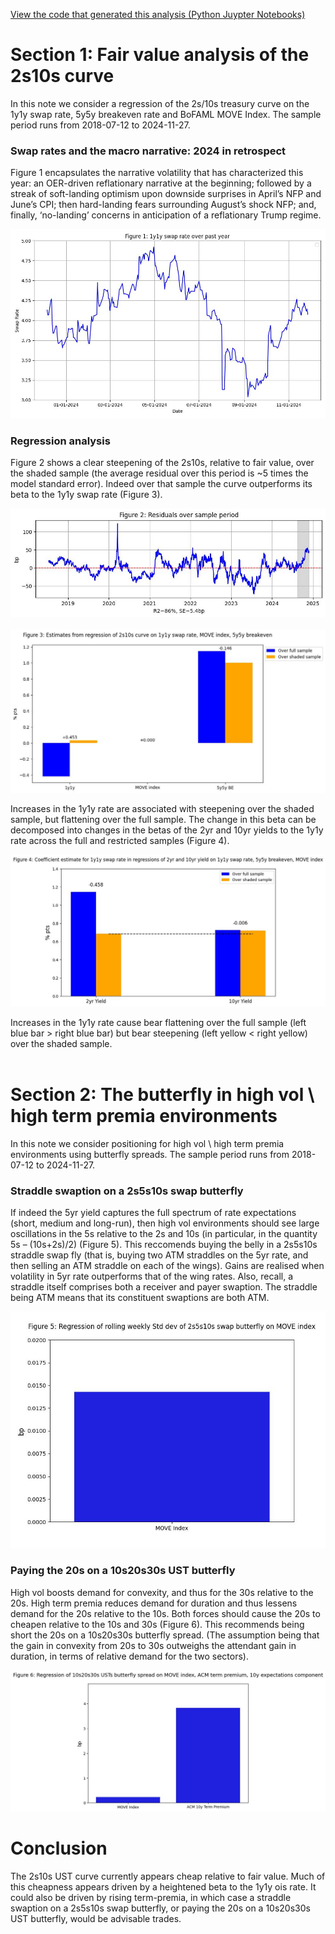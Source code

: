 [View the code that generated this analysis (Python Juypter Notebooks)](https://github.com/ALILODHI-cloud/UVAmacro.github.io/blob/main/post_1/analysis.ipynb)


# Section 1: Fair value analysis of the 2s10s curve 

In this note we consider a regression of the 2s/10s treasury curve on the 1y1y swap rate, 5y5y breakeven rate and BoFAML MOVE Index. The sample period runs from 2018-07-12 to 2024-11-27. 

### Swap rates and the macro narrative: 2024 in retrospect


Figure 1 encapsulates the narrative volatility that has characterized this year: an OER-driven reflationary narrative at the beginning; followed by a streak of soft-landing optimism upon downside surprises in April’s NFP and June’s CPI; then hard-landing fears surrounding August’s shock NFP; and, finally, ‘no-landing’ concerns in anticipation of a reflationary Trump regime.  

![Alt_text](figures/figure1.jpg)

### Regression analysis

Figure 2 shows a clear steepening of the 2s10s, relative to fair value, over the shaded sample (the average residual over this period is ~5 times the model standard error). Indeed over that sample the curve outperforms its beta to the 1y1y swap rate (Figure 3).



![Alt_text](figures/figure2.jpg)<br><br>
![Alt_text](figures/figure3.jpg)

Increases in the 1y1y rate are associated with steepening over the shaded sample, but flattening over the full sample. The change in this beta can be decomposed into changes in the betas of the 2yr and 10yr yields to the 1y1y rate across the full and restricted samples (Figure 4).

![Alt_text](figures/figure4.jpg)

Increases in the 1y1y rate cause bear flattening over the full sample (left blue bar > right blue bar) but bear steepening (left yellow < right yellow) over the shaded sample. <br><br>


# Section 2: The butterfly in high vol \ high term premia environments 

In this note we consider positioning for high vol \ high term premia environments using butterfly spreads. The sample period runs from 2018-07-12 to 2024-11-27.

### Straddle swaption on a 2s5s10s swap butterfly

If indeed the 5yr yield captures the full spectrum of rate expectations (short, medium and long-run), then high vol environments should see large oscillations in the 5s relative to the 2s and 10s (in particular, in the quantity 5s – (10s+2s)/2) (Figure 5). This reccomends buying the belly in a 2s5s10s straddle swap fly (that is, buying two ATM straddles on the 5yr rate, and then selling an ATM straddle on each of the wings). Gains are realised when volatility in 5yr rate outperforms that of the wing rates. Also, recall, a straddle itself comprises both a receiver and payer swaption. The straddle being ATM means that its constituent swaptions are both ATM. 

![Alt_text](figures/figure5.jpg)

### Paying the 20s on a 10s20s30s UST butterfly  

High vol boosts demand for convexity, and thus for the 30s relative to the 20s. High term premia reduces demand for duration and thus lessens demand for the 20s relative to the 10s. Both forces should cause the 20s to cheapen relative to the 10s and 30s (Figure 6). This recommends being short the 20s on a 10s20s30s butterfly spread. (The assumption being that the gain in convexity from 20s to 30s outweighs the attendant gain in duration, in terms of relative demand for the two sectors).

![Alt text](figures/figure6.jpg) 

# Conclusion 

The 2s10s UST curve currently appears cheap relative to fair value. Much of this cheapness appears driven by a heightened beta to the 1y1y ois rate. It could also be driven by rising term-premia, in which case a straddle swaption on a 2s5s10s swap butterfly, or paying the 20s on a 10s20s30s UST butterfly, would be advisable trades.
